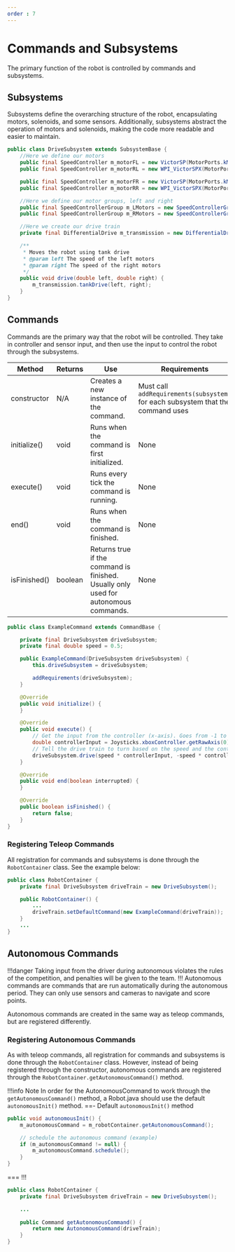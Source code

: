 ```yaml
---
order : 7
---
```

# Commands and Subsystems
The primary function of the robot is controlled by commands and subsystems. 

## Subsystems
Subsystems define the overarching structure of the robot, encapsulating motors, solenoids, and some sensors. Additionally, subsystems abstract the operation of motors and solenoids, making the code more readable and easier to maintain.

```java Example Subsystem
public class DriveSubsystem extends SubsystemBase {
	//Here we define our motors
	public final SpeedController m_motorFL = new VictorSP(MotorPorts.kMotorFLPort);
	public final SpeedController m_motorRL = new WPI_VictorSPX(MotorPorts.kCanMotorRLPort);

	public final SpeedController m_motorFR = new VictorSP(MotorPorts.kMotorFRPort);
	public final SpeedController m_motorRR = new WPI_VictorSPX(MotorPorts.kCanMotorRRPort);

	//Here we define our motor groups, left and right
	public final SpeedControllerGroup m_LMotors = new SpeedControllerGroup(m_motorFL, m_motorRL);
	public final SpeedControllerGroup m_RMotors = new SpeedControllerGroup(m_motorFR, m_motorRR);

	//Here we create our drive train
	private final DifferentialDrive m_transmission = new DifferentialDrive(m_LMotors, m_RMotors);

	/**
	 * Moves the robot using tank drive
	 * @param left The speed of the left motors
	 * @param right The speed of the right motors
	 */
	public void drive(double left, double right) {
		m_transmission.tankDrive(left, right);
	}
}
```

## Commands
Commands are the primary way that the robot will be controlled. They take in controller and sensor input, and then use the input to control the robot through the subsystems.

Method | Returns | Use | Requirements
--- | --- | --- | ---
constructor | N/A | Creates a new instance of the command. | Must call `addRequirements(subsystem)` for each subsystem that the command uses
initialize() | void | Runs when the command is first initialized. | None
execute() | void | Runs every tick the command is running. | None
end() | void | Runs when the command is finished. | None
isFinished() | boolean | Returns true if the command is finished. Usually only used for autonomous commands. | None

```java Example Command
public class ExampleCommand extends CommandBase {

	private final DriveSubsystem driveSubsystem;
	private final double speed = 0.5;

	public ExampleCommand(DriveSubsystem driveSubsystem) {
		this.driveSubsystem = driveSubsystem;

		addRequirements(driveSubsystem);
	}

	@Override
	public void initialize() {
	}

	@Override
	public void execute() {
		// Get the input from the controller (x-axis). Goes from -1 to 1
		double controllerInput = Joysticks.xboxController.getRawAxis(0);
		// Tell the drive train to turn based on the speed and the controller input
		driveSubsystem.drive(speed * controllerInput, -speed * controllerInput);
	}

	@Override
	public void end(boolean interrupted) {
	}

	@Override
	public boolean isFinished() {
		return false;
	}
}
```

### Registering Teleop Commands
All registration for commands and subsystems is done through the `RobotContainer` class. See the example below:

```java RobotContainer.java
public class RobotContainer {
	private final DriveSubsystem driveTrain = new DriveSubsystem();

	public RobotContainer() {
        ...
		driveTrain.setDefaultCommand(new ExampleCommand(driveTrain));
	}
	...
}
```

## Autonomous Commands
!!!danger
Taking input from the driver during autonomous violates the rules of the competition, and penalties will be given to the team.
!!!
Autonomous commands are commands that are run automatically during the autonomous period. They can only use sensors and cameras to navigate and score points. 

Autonomous commands are created in the same way as teleop commands, but are registered differently.

### Registering Autonomous Commands
As with teleop commands, all registration for commands and subsystems is done through the `RobotContainer` class. However, instead of being registered through the constructor, autonomous commands are registered through the `RobotContainer.getAutonomousCommand()` method.

!!!info Note
In order for the AutonomousCommand to work through the `getAutonomousCommand()` method, a Robot.java should use the default `autonomousInit()` method.
==- Default `autonomousInit()` method
```java
public void autonomousInit() {
    m_autonomousCommand = m_robotContainer.getAutonomousCommand();

    // schedule the autonomous command (example)
    if (m_autonomousCommand != null) {
        m_autonomousCommand.schedule();
    }
}
```
===
!!!

```java RobotContainer.java
public class RobotContainer {
	private final DriveSubsystem driveTrain = new DriveSubsystem();

    ...
	
	public Command getAutonomousCommand() {
        return new AutonomousCommand(driveTrain);
	}
}
```
